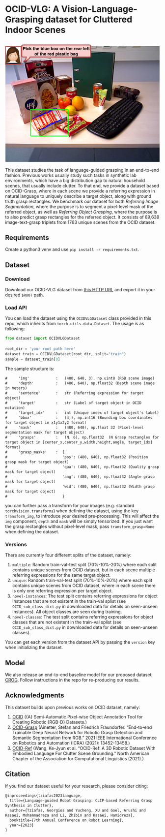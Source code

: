 # OCID-VLG: A Vision-Language-Grasping dataset for Cluttered Indoor Scenes

##
<p align="center">
  <img src="media/example.png" width="640" title="">
</p>

This dataset studies the task of language-guided grasping in an end-to-end fashion. Previous works usually study such tasks in synthetic lab environments, which have a big distribution gap to natural household scenes, that usually include clutter. To that end, we provide a dataset based on OCID-Grasp, where in each scene we provide a referring expression in natural language to uniquely describe a target object, along with ground truth grasp rectangles. We benchmark our dataset for both *Referring Image Segmentation*, where the purpose is to segment a pixel-level mask of the referred object, as well as *Referring Object Grasping*, where the purpose is to also predict grasp rectangles for the referred object. It consists of 89,639 image-text-grasp triplets from 1763 unique scenes from the OCID dataset.

## Requirements
Create a python3 venv and use ``pip install -r requirements.txt``.

## Dataset

### Download
Download our OCID-VLG dataset from [this HTTP URL](https://drive.google.com/file/d/1VwcjgyzpKTaczovjPNAHjh-1YvWz9Vmt/view?usp=share_link) and export it in your desired ``$ROOT`` path.

### Load API
You can load the dataset using the ``OCIDVLGDataset`` class provided in this repo, which inherits from ``torch.utils.data.Dataset``. The usage is as following:
```python
from dataset import OCIDVLGDataset

root_dir = 'your root path here'
dataset_train = OCIDVLGDataset(root_dir, split="train") 
sample = dataset_train[0]
```

The sample structure is:
```
#     'img'            :   (480, 640, 3), np.uint8 (RGB scene image)
#     'depth'          :   (480, 640), np.float32 (Depth scene image in meters)
#     'sentence'       :   str (Referring expression for target object)
#     'target'         :   str (Label of target object in OCID notation)
#     'target_idx'     :   int (Unique index of target object's label)
#     'bbox'           :   (4,), np.int16 (Bounding box coordinates for target object in x1y1x2y2 format)
#     'mask'           :   (480, 640), np.float 32 (Pixel-level segmentation mask for target object)
#     'grasps'         :   (N, 6), np.float32  (N Grasp rectangles for target object in [center_x,center_y,width,height,angle, target_idx] format)
#     'grasp_masks'    :  {
#                         'pos': (480, 640), np.float32 (Position grasp mask for target object)
#                         'qua': (480, 640), np.float32 (Quality grasp mask for target object)
#                         'ang': (480, 640), np.float32 (Angle grasp mask for target object)
#                         'wid': (480, 640), np.float32 (Width grasp mask for target object)
#                         }
```

you can further pass a transform for your images (e.g. standard ``torchvision.transforms``) when defining the dataset, using the key ``transform_img``, to introduce your desired pre-processing. This will affect the `img` component, `depth` and `mask` will be simply tensorized. If you just want the grasp rectangles without pixel-level mask, pass ``transform_grasp=None`` when defining the dataset.

### Versions
There are currently four different splits of the dataset, namely:
1. `multiple`: Random train-val-test split (70%-10%-20%) where each split contains unique scenes from OCID dataset, but in each scene multiple referring expressions for the same target object.
2. `unique`: Random train-val-test split (70%-10%-20%) where each split contains unique scenes from OCID dataset, where in each scene there is only one referring expression per target object.
3. `novel-instances`: The test split contains referring expressions for object instances that are not existent in the train-val splist (see `OCID_sub_class_dict.py` in downloaded data for details on seen-unseen instances). All object classes are seen during training.
4. `novel-classes`: The test split contains referring expressions for object classes that are not existent in the train-val splist (see `OCID_sub_class_dict.py` in downloaded data for details on seen-unseen classes).

You can get each version from the dataset API by passing the `version` key when initializing the dataset.

## Model
We also release an end-to-end baseline model for our proposed dataset, [CROG](https://github.com/HilbertXu/Language-guided-Robot-Grasping.git). Follow instructions in the repo for re-producing our results.

## Acknowledgments
This dataset builds upon previous works on OCID dataset, namely:
1. [OCID](https://www.acin.tuwien.ac.at/en/vision-for-robotics/software-tools/object-clutter-indoor-dataset) ({A} Semi-Automatic Pixel-wise Object Annotation Tool for Creating Robotic {RGB-D} Datasets.)
2. [OCID-Grasp](https://github.com/stefan-ainetter/grasp_det_seg_cnn) (Ainetter, Stefan and Friedrich Fraundorfer. “End-to-end Trainable Deep Neural Network for Robotic Grasp Detection and Semantic Segmentation from RGB.” 2021 IEEE International Conference on Robotics and Automation (ICRA) (2021): 13452-13458.)
3. [OCID-Ref](https://github.com/lluma/OCID-Ref) (Wang, Ke-Jyun et al. “OCID-Ref: A 3D Robotic Dataset With Embodied Language For Clutter Scene Grounding.” North American Chapter of the Association for Computational Linguistics (2021).)   

## Citation
If you find our dataset useful for your research, please consider citing:
```
@inproceedings{tziafas2023language,
  title={Language-guided Robot Grasping: CLIP-based Referring Grasp Synthesis in Clutter},
  author={Tziafas, Georgios and Yucheng, XU and Goel, Arushi and Kasaei, Mohammadreza and Li, Zhibin and Kasaei, Hamidreza},
  booktitle={7th Annual Conference on Robot Learning},
  year={2023}
}
```
